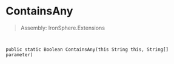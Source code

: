 ﻿

# ContainsAny

> Assembly: IronSphere.Extensions



```


public static Boolean ContainsAny(this String this, String[] parameter)
```